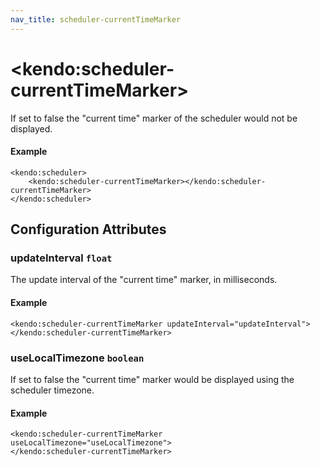 ```yaml
---
nav_title: scheduler-currentTimeMarker
---
```


# \<kendo:scheduler-currentTimeMarker\>

If set to false the "current time" marker of the scheduler would not be displayed.

#### Example
    <kendo:scheduler>
        <kendo:scheduler-currentTimeMarker></kendo:scheduler-currentTimeMarker>
    </kendo:scheduler>

## Configuration Attributes

### updateInterval `float`

The update interval of the "current time" marker, in milliseconds.

#### Example
    <kendo:scheduler-currentTimeMarker updateInterval="updateInterval">
    </kendo:scheduler-currentTimeMarker>

### useLocalTimezone `boolean`

If set to false the "current time" marker would be displayed using the scheduler timezone.

#### Example
    <kendo:scheduler-currentTimeMarker useLocalTimezone="useLocalTimezone">
    </kendo:scheduler-currentTimeMarker>

